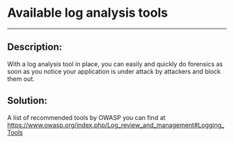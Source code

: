 # Available log analysis tools
-------

## Description:

With a log analysis tool in place, you can easily and quickly do forensics as soon as you
notice your application is under attack by attackers and block them out.

## Solution:

A list of recommended tools by OWASP you can find at
https://www.owasp.org/index.php/Log_review_and_management#Logging_Tools
